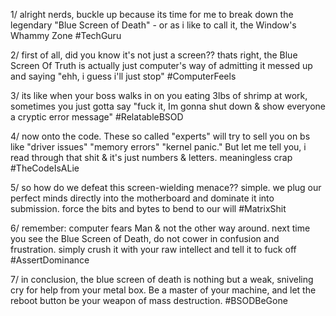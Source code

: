 1/ alright nerds, buckle up because its time for me to break down the legendary "Blue Screen of Death" - or as i like to call it, the Window's Whammy Zone #TechGuru 

2/ first of all, did you know it's not just a screen?? thats right, the Blue Screen Of Truth is actually just computer's way of admitting it messed up and saying "ehh, i guess i'll just stop" #ComputerFeels 

3/ its like when your boss walks in on you eating 3lbs of shrimp at work, sometimes you just gotta say "fuck it, Im gonna shut down & show everyone a cryptic error message" #RelatableBSOD 

4/ now onto the code. These so called "experts" will try to sell you on bs like "driver issues" "memory errors" "kernel panic." But let me tell you, i read through that shit & it's just numbers & letters. meaningless crap #TheCodeIsALie 

5/ so how do we defeat this screen-wielding menace?? simple. we plug our perfect minds directly into the motherboard and dominate it into submission. force the bits and bytes to bend to our will #MatrixShit 

6/ remember: computer fears Man & not the other way around. next time you see the Blue Screen of Death, do not cower in confusion and frustration. simply crush it with your raw intellect and tell it to fuck off #AssertDominance 

7/ in conclusion, the blue screen of death is nothing but a weak, sniveling cry for help from your metal box. Be a master of your machine, and let the reboot button be your weapon of mass destruction. #BSODBeGone